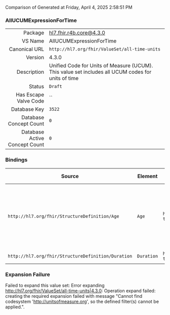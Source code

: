 Comparison of 
Generated at Friday, April 4, 2025 2:58:51 PM

### AllUCUMExpressionForTime

|      |     |
| ---: | --- |
| Package | hl7.fhir.r4b.core@4.3.0 |
| VS Name | AllUCUMExpressionForTime |
| Canonical URL | `http://hl7.org/fhir/ValueSet/all-time-units` |
| Version | 4.3.0 |
| Description | Unified Code for Units of Measure (UCUM). This value set includes all UCUM codes for units of time |
| Status | `Draft` |
| Has Escape Valve Code | `` |
| Database Key | `3522` |
| Database Concept Count | `0` |
| Database Active Concept Count | `0` |
### Bindings

| Source | Element | Binding | Strength | Element Short |
| ------ | ------- | ------- | -------- | ------------- |
| `http://hl7.org/fhir/StructureDefinition/Age` | `Age` | `http://hl7.org/fhir/ValueSet/all-time-units` | `Required` | A duration of time during which an organism (or a process) has existed |
| `http://hl7.org/fhir/StructureDefinition/Duration` | `Duration` | `http://hl7.org/fhir/ValueSet/all-time-units` | `Required` | A length of time |

### Expansion Failure

Failed to expand this value set: Error expanding http://hl7.org/fhir/ValueSet/all-time-units|4.3.0: Operation expand failed: creating the required expansion failed with message "Cannot find codesystem 'http://unitsofmeasure.org', so the defined filter(s) cannot be applied.".
